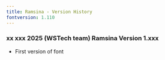 ```yaml
---
title: Ramsina - Version History
fontversion: 1.110
---
```


### xx xxx 2025 (WSTech team) Ramsina Version 1.xxx
- First version of font

